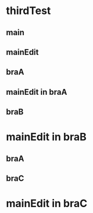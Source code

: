 # thirdTest
## main
## mainEdit
## braA
## mainEdit in braA
## braB
# mainEdit in braB
## braA
## braC
# mainEdit in braC